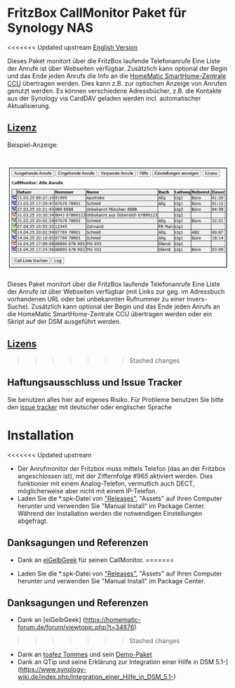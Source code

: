 # FritzBox CallMonitor Paket für Synology NAS
<<<<<<< Updated upstream
[English Version](README_E.md)

Dieses Paket monitort über die FritzBox laufende Telefonanrufe 
Eine Liste der Anrufe ist über Webseiten verfügbar.
Zusätzlich kann optional der Begin und das Ende jeden Anrufs die Info an die [HomeMatic SmartHome-Zentrale CCU](https://homematic-ip.com/de/produkt/smart-home-zentrale-ccu3) übertragen werden. Dies kann z.B. zur optischen Anzeige von Anrufen genutzt werden. Es können verschiedene Adressbücher, z.B. die Kontakte aus der Synology via CardDAV geladen werden incl. automatischer Aktualisierung.
## [Lizenz](https://htmlpreview.github.io/?https://github.com/schmidhorst/synology-FritzBox-CallMonitor/blob/main/package/ui/licence_ger.html)

Beispiel-Anzeige:

![user view](https://github.com/schmidhorst/synology-FritzBox-CallMonitor/blob/main/ScreenshotAnrufListe.png?raw=true)  
=======
Dieses Paket monitort über die FritzBox laufende Telefonanrufe 
Eine Liste der Anrufe ist über Webseiten verfügbar (mit Links zur geg. im Adressbuch vorhandenen URL oder bei unbekannten Rufnummer zu einer Invers-Suche).
Zusätzlich kann optional der Begin und das Ende jeden Anrufs an die HomeMatic SmartHome-Zentrale CCU übertragen werden oder ein Skript auf der DSM ausgeführt werden.
## [Lizens](https://htmlpreview.github.io/?https://github.com/schmidhorst/synology-callmonitor/blob/main/package/ui/licence_ger.html)
>>>>>>> Stashed changes

## Haftungsausschluss und Issue Tracker
Sie benutzen alles hier auf eigenes Risiko.
Für Probleme benutzen Sie bitte den [issue tracker](https://github.com/schmidhorst/synology-callmonitor/issues) mit deutscher oder englischer Sprache

# Installation
<<<<<<< Updated upstream
* Der Anrufmonitor der Fritzbox muss mittels Telefon (das an der Fritzbox angeschlossen ist), mit der Ziffernfolge #96*5* aktiviert werden. Dies funktionier mit einem Analog-Telefon, vermutlich auch DECT, möglicherweise aber nicht mit einem IP-Telefon.
* Laden Sie die *.spk-Datei von ["Releases"](https://github.com/schmidhorst/synology-callmonitor/releases), "Assets" auf Ihren Computer herunter und verwenden Sie "Manual Install" im Package Center. Während der Installation werden die notwendigen Einstellungen abgefragt.

## Danksagungen und Referenzen
- Dank an [eiGelbGeek](https://homematic-forum.de/forum/viewtopic.php?t=34876) für seinen CallMonitor.
=======
* Laden Sie die *.spk-Datei von ["Releases"](https://github.com/schmidhorst/synology-callmonitor/releases), "Assets" auf Ihren Computer herunter und verwenden Sie "Manual Install" im Package Center.

## Danksagungen und Referenzen
- Dank an [eiGelbGeek] (https://homematic-forum.de/forum/viewtopic.php?t=34876)
>>>>>>> Stashed changes
- Dank an [toafez Tommes](https://github.com/toafez) und sein [Demo-Paket](https://github.com/toafez/DSM7DemoSPK)
- Dank an QTip und seine Erklärung zur Integration einer Hilfe in DSM 5.1-](https://www.synology-wiki.de/index.php/Integration_einer_Hilfe_in_DSM_5.1-)

